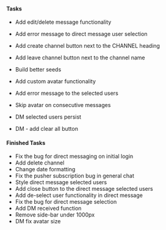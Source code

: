 #### Tasks

- Add edit/delete message functionality

- Add error message to direct message user selection
- Add create channel button next to the CHANNEL heading
- Add leave channel button next to the channel name
- Build better seeds
- Add custom avatar functionality
- Add error message to the selected users
- Skip avatar on consecutive messages
- DM selected users persist
- DM - add clear all button

#### Finished Tasks
- Fix the bug for direct messaging on initial login
- Add delete channel
- Change date formatting
- Fix the pusher subscription bug in general chat
- Style direct message selected users
- Add close button to the direct message selected users
- Add de-select user functionality in direct message
- Fix the bug for direct message selection
- Add DM received function
- Remove side-bar under 1000px
- DM fix avatar size

